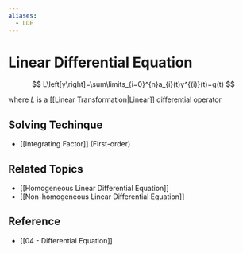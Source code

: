 ```yaml
---
aliases:
  - LDE
---
```


# Linear Differential Equation

$$
L\left[y\right]=\sum\limits_{i=0}^{n}a_{i}(t)y^{(i)}(t)=g(t)
$$

where $L$ is a [[Linear Transformation|Linear]] differential operator

## Solving Techinque

- [[Integrating Factor]] (First-order)

## Related Topics

- [[Homogeneous Linear Differential Equation]]
- [[Non-homogeneous Linear Differential Equation]]

## Reference

- [[04 - Differential Equation]]
